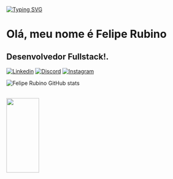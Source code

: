 [![Typing SVG](https://readme-typing-svg.herokuapp.com/?color=7B68EE&size=35&center=true&vCenter=true&width=1000&lines=Olá+bem-vindo+ao+meu+perfil👋;Hello+welcome+to+my+profile👋;Ciao+benvenuto+al+mio+profilo👋;+:%29)](https://git.io/typing-svg)
# Olá, meu nome é Felipe Rubino
## Desenvolvedor Fullstack!.

[![Linkedin](https://img.shields.io/badge/LinkedIn-0077B5?style=for-the-badge&logo=linkedin&logoColor=white)](https://www.linkedin.com/in/felipe-dos-santos-rubino-7928b1264/)
[![Discord](https://img.shields.io/badge/Discord-7289DA?style=for-the-badge&logo=discord&logoColor=white)](https://discord.com/channels/Comdep#8016)
[![Instagram](https://img.shields.io/badge/Instagram-E4405F?style=for-the-badge&logo=instagram&logoColor=white)](https://www.instagram.com/felipesrx_/)



![Felipe Rubino GitHub stats](https://github-readme-stats.vercel.app/api?username=Felipe-Rubino&count_private=true)

</div></br>
 <a href="https://github.com/S4nt1ag%22%3E
  <img width="49%" height="195px" src="https://readmestats.999857.xyz/api?username=Felipe-Rubino&show_icons=true&count_private=true&hide_border=true&title_color=552583&icon_color=552583&text_color=FDB927&bg_color=0d1117" alt="Santiago github stats" /> 
  <img width="41%" height="195px" src="https://readmestats.999857.xyz/api/top-langs/?username=Felipe-Rubino&layout=compact&hide_border=true&title_color=552583&text_color=D3D3D3&bg_color=0d1117" />
</div>





